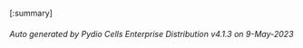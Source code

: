








[:summary]

###### Auto generated by Pydio Cells Enterprise Distribution v4.1.3 on 9-May-2023
